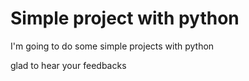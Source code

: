 # Simple project with python

I'm going to do some simple projects with python

glad to hear your feedbacks
